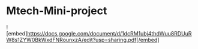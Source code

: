 # Mtech-Mini-project
![embed]https://docs.google.com/document/d/1dcRM1ubj4thdWuu8RDUuRW8s1ZYW0BkWxdFNRounxzA/edit?usp=sharing.pdf[/embed]
